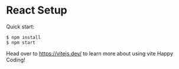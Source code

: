 # React Setup

Quick start:

```
$ npm install
$ npm start
````

Head over to https://vitejs.dev/ to learn more about using vite
Happy Coding!
